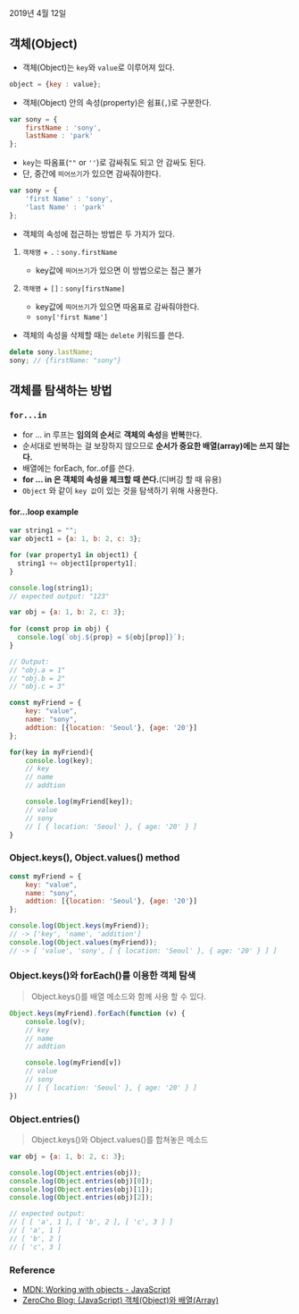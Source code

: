 2019년 4월 12일

## 객체(Object)

- 객체(Object)는 `key`와 `value`로 이루어져 있다.
```javascript
object = {key : value};
```

- 객체(Object) 안의 속성(property)은 쉼표(`,`)로 구분한다. 

```javascript
var sony = {
    firstName : 'sony',
    lastName : 'park'
};
```

- `key`는 따옴표(`""` or `''`)로 감싸줘도 되고 안 감싸도 된다.
- 단, 중간에 `띄어쓰기`가 있으면 감싸줘야한다.

```javascript
var sony = {
    'first Name' : 'sony',
    'last Name' : 'park'
};
```

- 객체의 속성에 접근하는 방법은 두 가지가 있다.
1. `객채명` + `.` : `sony.firstName`
    - key값에 `띄어쓰기`가 있으면 이 방법으로는 접근 불가
    
2. `객채명` + `[]` : `sony[firstName]`
    - key값에 `띄어쓰기`가 있으면 따옴표로 감싸줘야한다.
    - `sony['first Name']`

- 객체의 속성을 삭제할 때는 `delete` 키워드를 쓴다.

```javascript
delete sony.lastName;
sony; // {firstName: "sony"}
```

## 객체를 탐색하는 방법

### `for...in`

- for ... in 루프는 **임의의 순서**로 **객체의 속성**을 **반복**한다.
- 순서대로 반복하는 걸 보장하지 않으므로 **순서가 중요한 배열(array)에는 쓰지 않는다.**
- 배열에는 forEach, for..of를 쓴다.
- **for ... in 은 객체의 속성을 체크할 때 쓴다.**(디버깅 할 때 유용)
- `Object` 와 같이 `key 값`이 있는 것을 탐색하기 위해 사용한다.

#### for...loop example

```javascript
var string1 = "";
var object1 = {a: 1, b: 2, c: 3};

for (var property1 in object1) {
  string1 += object1[property1];
}

console.log(string1);
// expected output: "123"
```

```javascript
var obj = {a: 1, b: 2, c: 3};
    
for (const prop in obj) {
  console.log(`obj.${prop} = ${obj[prop]}`);
}

// Output:
// "obj.a = 1"
// "obj.b = 2"
// "obj.c = 3"
```

```javascript
const myFriend = {
    key: "value",
    name: "sony",
    addtion: [{location: 'Seoul'}, {age: '20'}]
};

for(key in myFriend){
    console.log(key);
    // key
    // name
    // addtion

    console.log(myFriend[key]);
    // value
    // sony
    // [ { location: 'Seoul' }, { age: '20' } ]
}
```

### Object.keys(), Object.values() method

```javascript
const myFriend = {
    key: "value",
    name: "sony",
    addtion: [{location: 'Seoul'}, {age: '20'}]
};

console.log(Object.keys(myFriend));
// -> ['key', 'name', 'addition']
console.log(Object.values(myFriend));
// -> [ 'value', 'sony', [ { location: 'Seoul' }, { age: '20' } ] ]
```

### Object.keys()와 forEach()를 이용한 객체 탐색
> Object.keys()를 배열 메소드와 함께 사용 할 수 있다. 

```javascript
Object.keys(myFriend).forEach(function (v) {
    console.log(v);
    // key
    // name
    // addtion

    console.log(myFriend[v])
    // value
    // sony
    // [ { location: 'Seoul' }, { age: '20' } ]
})
```

### Object.entries()
> Object.keys()와 Object.values()를 합쳐놓은 메소드

```javascript
var obj = {a: 1, b: 2, c: 3};

console.log(Object.entries(obj));
console.log(Object.entries(obj)[0]);
console.log(Object.entries(obj)[1]);
console.log(Object.entries(obj)[2]);

// expected output:
// [ [ 'a', 1 ], [ 'b', 2 ], [ 'c', 3 ] ]
// [ 'a', 1 ]
// [ 'b', 2 ]
// [ 'c', 3 ]
```


### Reference

- [MDN: Working with objects - JavaScript](https://developer.mozilla.org/en-US/docs/Web/JavaScript/Guide/Working_with_Objects)
- [ZeroCho Blog: (JavaScript) 객체(Object)와 배열(Array)](https://www.zerocho.com/category/JavaScript/post/572c6f759a5f1c4db2481ee3)
